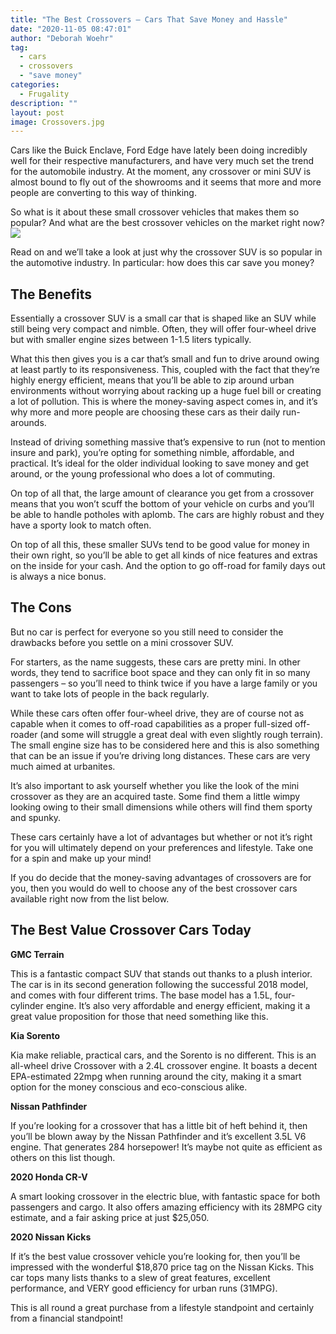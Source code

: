 ```yaml
---
title: "The Best Crossovers – Cars That Save Money and Hassle"
date: "2020-11-05 08:47:01"
author: "Deborah Woehr"
tag:
  - cars
  - crossovers
  - "save money"
categories:
  - Frugality
description: ""
layout: post
image: Crossovers.jpg
---
```


Cars like the Buick Enclave, Ford Edge have lately been doing incredibly well for their respective manufacturers, and have very much set the trend for the automobile industry. At the moment, any crossover or mini SUV is almost bound to fly out of the showrooms and it seems that more and more people are converting to this way of thinking.

So what is it about these small crossover vehicles that makes them so popular? And what are the best crossover vehicles on the market right now?  
![](/posts/Crossovers.jpg)

Read on and we’ll take a look at just why the crossover SUV is so popular in the automotive industry. In particular: how does this car save you money?

## The Benefits

Essentially a crossover SUV is a small car that is shaped like an SUV while still being very compact and nimble. Often, they will offer four-wheel drive but with smaller engine sizes between 1-1.5 liters typically.

What this then gives you is a car that’s small and fun to drive around owing at least partly to its responsiveness. This, coupled with the fact that they’re highly energy efficient, means that you’ll be able to zip around urban environments without worrying about racking up a huge fuel bill or creating a lot of pollution. This is where the money-saving aspect comes in, and it’s why more and more people are choosing these cars as their daily run-arounds.

Instead of driving something massive that’s expensive to run (not to mention insure and park), you’re opting for something nimble, affordable, and practical. It’s ideal for the older individual looking to save money and get around, or the young professional who does a lot of commuting.

On top of all that, the large amount of clearance you get from a crossover means that you won’t scuff the bottom of your vehicle on curbs and you’ll be able to handle potholes with aplomb. The cars are highly robust and they have a sporty look to match often.

On top of all this, these smaller SUVs tend to be good value for money in their own right, so you’ll be able to get all kinds of nice features and extras on the inside for your cash. And the option to go off-road for family days out is always a nice bonus.

## The Cons

But no car is perfect for everyone so you still need to consider the drawbacks before you settle on a mini crossover SUV.

For starters, as the name suggests, these cars are pretty mini. In other words, they tend to sacrifice boot space and they can only fit in so many passengers – so you’ll need to think twice if you have a large family or you want to take lots of people in the back regularly.

While these cars often offer four-wheel drive, they are of course not as capable when it comes to off-road capabilities as a proper full-sized off-roader (and some will struggle a great deal with even slightly rough terrain). The small engine size has to be considered here and this is also something that can be an issue if you’re driving long distances. These cars are very much aimed at urbanites.

It’s also important to ask yourself whether you like the look of the mini crossover as they are an acquired taste. Some find them a little wimpy looking owing to their small dimensions while others will find them sporty and spunky.

These cars certainly have a lot of advantages but whether or not it’s right for you will ultimately depend on your preferences and lifestyle. Take one for a spin and make up your mind!

If you do decide that the money-saving advantages of crossovers are for you, then you would do well to choose any of the best crossover cars available right now from the list below.

## The Best Value Crossover Cars Today

**GMC Terrain**

This is a fantastic compact SUV that stands out thanks to a plush interior. The car is in its second generation following the successful 2018 model, and comes with four different trims. The base model has a 1.5L, four-cylinder engine. It’s also very affordable and energy efficient, making it a great value proposition for those that need something like this.

**Kia Sorento**

Kia make reliable, practical cars, and the Sorento is no different. This is an all-wheel drive Crossover with a 2.4L crossover engine. It boasts a decent EPA-estimated 22mpg when running around the city, making it a smart option for the money conscious and eco-conscious alike.

**Nissan Pathfinder**

If you’re looking for a crossover that has a little bit of heft behind it, then you’ll be blown away by the Nissan Pathfinder and it’s excellent 3.5L V6 engine. That generates 284 horsepower! It’s maybe not quite as efficient as others on this list though.

**2020 Honda CR-V**

A smart looking crossover in the electric blue, with fantastic space for both passengers and cargo. It also offers amazing efficiency with its 28MPG city estimate, and a fair asking price at just $25,050.

**2020 Nissan Kicks**

If it’s the best value crossover vehicle you’re looking for, then you’ll be impressed with the wonderful $18,870 price tag on the Nissan Kicks. This car tops many lists thanks to a slew of great features, excellent performance, and VERY good efficiency for urban runs (31MPG).

This is all round a great purchase from a lifestyle standpoint and certainly from a financial standpoint!
